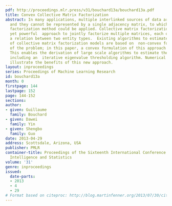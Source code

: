 ```yaml
---
pdf: http://proceedings.mlr.press/v31/bouchard13a/bouchard13a.pdf
title: Convex Collective Matrix Factorization
abstract: In many applications, multiple interlinked sources of data are available
  and they cannot be represented by a single adjacency matrix, to which large scale
  factorization method could be applied. Collective matrix factorization is a simple
  yet powerful  approach to jointly factorize multiple matrices, each of which represents
  a relation between two entity types.  Existing algorithms to estimate parameters
  of collective matrix factorization models are based on  non-convex formulations
  of the problem; in this paper, a convex formulation of this approach is proposed.
  This enables the derivation of large scale algorithms to estimate the parameters,
  including an  iterative eigenvalue thresholding algorithm. Numerical experiments
  illustrate the benefits of this new approach.
layout: inproceedings
series: Proceedings of Machine Learning Research
id: bouchard13a
month: 0
firstpage: 144
lastpage: 152
page: 144-152
sections: 
author:
- given: Guillaume
  family: Bouchard
- given: Dawei
  family: Yin
- given: Shengbo
  family: Guo
date: 2013-04-29
address: Scottsdale, Arizona, USA
publisher: PMLR
container-title: Proceedings of the Sixteenth International Conference on Artificial
  Intelligence and Statistics
volume: '31'
genre: inproceedings
issued:
  date-parts:
  - 2013
  - 4
  - 29
# Format based on citeproc: http://blog.martinfenner.org/2013/07/30/citeproc-yaml-for-bibliographies/
---
```

